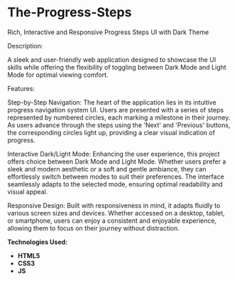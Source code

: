 # The-Progress-Steps
Rich, Interactive and Responsive Progress Steps UI with Dark Theme

Description:

A sleek and user-friendly web application designed to showcase the UI skills while offering the flexibility of toggling between Dark Mode and Light Mode for optimal viewing comfort.

Features:

Step-by-Step Navigation: The heart of the application lies in its intuitive progress navigation system UI. Users are presented with a series of steps represented by numbered circles, each marking a milestone in their journey. As users advance through the steps using the 'Next' and 'Previous' buttons, the corresponding circles light up, providing a clear visual indication of progress.

Interactive Dark/Light Mode: Enhancing the user experience, this project offers choice between Dark Mode and Light Mode. Whether users prefer a sleek and modern aesthetic or a soft and gentle ambiance, they can effortlessly switch between modes to suit their preferences. The interface seamlessly adapts to the selected mode, ensuring optimal readability and visual appeal.

Responsive Design: Built with responsiveness in mind, it adapts fluidly to various screen sizes and devices. Whether accessed on a desktop, tablet, or smartphone, users can enjoy a consistent and enjoyable experience, allowing them to focus on their journey without distraction.

**Technologies Used:**

* **HTML5**
* **CSS3**
* **JS** 
